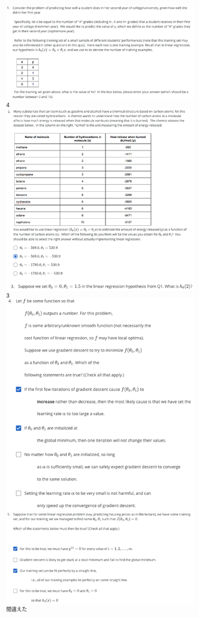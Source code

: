 ![](./img/quiz01-2_2021-04-18-16-20-31.png)  
4  
![](./img/quiz01-2_2021-04-18-16-33-52.png)  
![](./img/quiz01-2_2021-04-18-16-21-16.png)  
3  
![](./img/quiz01-2_2021-04-18-16-39-36.png)  
![](./img/quiz01-2_2021-04-18-16-44-11.png)  
間違えた